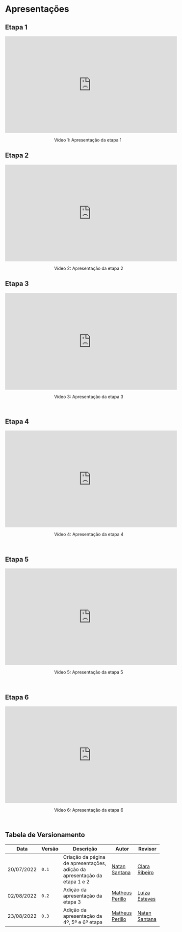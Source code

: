 # Apresentações

## Etapa 1

<iframe width="560" height="315" src="https://www.youtube.com/embed/mu1bJOcPUFc" title="YouTube video player" frameborder="0" allow="accelerometer; autoplay; clipboard-write; encrypted-media; gyroscope; picture-in-picture" allowfullscreen></iframe>

<div style="margin-left: 160px">
<p>Vídeo 1: Apresentação da etapa 1</p>
</div>

## Etapa 2

<iframe width="560" height="315" src="https://www.youtube.com/embed/5qWzoO78cZw" title="YouTube video player" frameborder="0" allow="accelerometer; autoplay; clipboard-write; encrypted-media; gyroscope; picture-in-picture" allowfullscreen></iframe>

<div style="margin-left: 160px">
<p>Vídeo 2: Apresentação da etapa 2</p>
</div>

## Etapa 3

<iframe width="560" height="315" src="https://www.youtube.com/embed/ryxnEDJze2c" title="YouTube video player" frameborder="0" allow="accelerometer; autoplay; clipboard-write; encrypted-media; gyroscope; picture-in-picture" allowfullscreen></iframe>

<div style="margin-left: 160px">
<p>Vídeo 3: Apresentação da etapa 3</p>
</div>
<br>

## Etapa 4

<iframe width="560" height="315" src="https://www.youtube.com/embed/VzfH08FVS5I" title="YouTube video player" frameborder="0" allow="accelerometer; autoplay; clipboard-write; encrypted-media; gyroscope; picture-in-picture" allowfullscreen></iframe>

<div style="margin-left: 160px">
<p>Vídeo 4: Apresentação da etapa 4</p>
</div>
<br>

## Etapa 5

<iframe width="560" height="315" src="https://www.youtube.com/embed/awf68wGiSwU" title="YouTube video player" frameborder="0" allow="accelerometer; autoplay; clipboard-write; encrypted-media; gyroscope; picture-in-picture" allowfullscreen></iframe>

<div style="margin-left: 160px">
<p>Vídeo 5: Apresentação da etapa 5</p>
</div>
<br>

## Etapa 6

<iframe width="560" height="315" src="https://www.youtube.com/embed/0WcVYOYRwGI" title="YouTube video player" frameborder="0" allow="accelerometer; autoplay; clipboard-write; encrypted-media; gyroscope; picture-in-picture" allowfullscreen></iframe>

<div style="margin-left: 160px">
<p>Vídeo 6: Apresentação da etapa 6</p>
</div>
<br>

## Tabela de Versionamento

| Data | Versão | Descrição | Autor | Revisor |
| ---- | ------ | --------- | ----- | ------- |
| 20/07/2022 | `0.1`  | Criação da página de apresentações, adição da apresentação da etapa 1 e 2 | [Natan Santana](https://github.com/Neitan2001) | [Clara Ribeiro](https://github.com/clara-ribeiro)
| 02/08/2022 | `0.2`  | Adição da apresentação da etapa 3 | [Matheus Perillo](https://github.com/MatheusPerillo) | [Luíza Esteves](https://github.com/luiza-esteves)
| 23/08/2022 | `0.3`  | Adição da apresentação da 4º, 5º e 6º etapa | [Matheus Perillo](https://github.com/MatheusPerillo) | [Natan Santana](https://github.com/Neitan2001)
